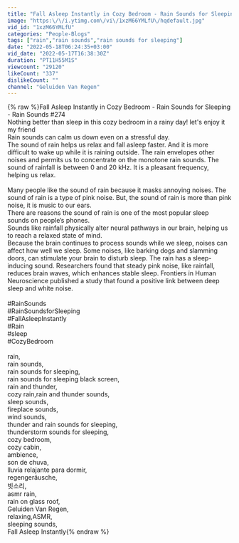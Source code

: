 ```yaml
---
title: "Fall Asleep Instantly in Cozy Bedroom - Rain Sounds for Sleeping - Rain Sounds #274"
image: "https:\/\/i.ytimg.com\/vi\/1xzM66YMLfU\/hqdefault.jpg"
vid_id: "1xzM66YMLfU"
categories: "People-Blogs"
tags: ["rain","rain sounds","rain sounds for sleeping"]
date: "2022-05-18T06:24:35+03:00"
vid_date: "2022-05-17T16:38:30Z"
duration: "PT11H55M1S"
viewcount: "29120"
likeCount: "337"
dislikeCount: ""
channel: "Geluiden Van Regen"
---
```

{% raw %}Fall Asleep Instantly in Cozy Bedroom - Rain Sounds for Sleeping - Rain Sounds #274<br />Nothing better than sleep in this cozy bedroom in a rainy day! let's enjoy it my friend<br />Rain sounds can calm us down even on a stressful day.<br />The sound of rain helps us relax and fall asleep faster. And it is more difficult to wake up while it is raining outside. The rain envelopes other noises and permits us to concentrate on the monotone rain sounds. The sound of rainfall is between 0 and 20 kHz. It is a pleasant frequency, helping us relax.<br /><br />Many people like the sound of rain because it masks annoying noises. The sound of rain is a type of pink noise. But, the sound of rain is more than pink noise, it is music to our ears.<br />There are reasons the sound of rain is one of the most popular sleep sounds on people’s phones.<br />Sounds like rainfall physically alter neural pathways in our brain, helping us to reach a relaxed state of mind.<br />Because the brain continues to process sounds while we sleep, noises can affect how well we sleep. Some noises, like barking dogs and slamming doors, can stimulate your brain to disturb sleep. The rain has a sleep-inducing sound. Researchers found that steady pink noise, like rainfall, reduces brain waves, which enhances stable sleep. Frontiers in Human Neuroscience published a study that found a positive link between deep sleep and white noise.<br /><br />#RainSounds<br />#RainSoundsforSleeping<br />#FallAsleepInstantly<br />#Rain<br />#sleep<br />#CozyBedroom<br /><br />rain,<br />rain sounds,<br />rain sounds for sleeping,<br />rain sounds for sleeping black screen,<br />rain and thunder,<br />cozy rain,rain and thunder sounds,<br />sleep sounds,<br />fireplace sounds,<br />wind sounds,<br />thunder and rain sounds for sleeping,<br />thunderstorm sounds for sleeping,<br />cozy bedroom,<br />cozy cabin,<br />ambience,<br />son de chuva,<br />lluvia relajante para dormir,<br />regengeräusche,<br />빗소리,<br />asmr rain,<br />rain on glass roof,<br />Geluiden Van Regen,<br />relaxing,ASMR,<br />sleeping sounds,<br />Fall Asleep Instantly{% endraw %}
